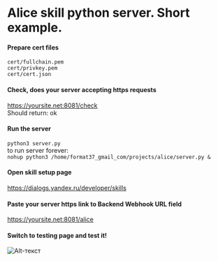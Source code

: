 # Alice skill python server. Short example.
#### Prepare cert files
```cert/fullchain.pem```   
```cert/privkey.pem```   
```cert/cert.json```
#### Check, does your server accepting https requests
https://yoursite.net:8081/check   
Should return: ok
#### Run the server
```python3 server.py```   
to run server forever:   
```nohup python3 /home/format37_gmail_com/projects/alice/server.py &```
#### Open skill setup page
https://dialogs.yandex.ru/developer/skills
#### Paste your server https link to Backend Webhook URL field
https://yoursite.net:8081/alice
#### Switch to testing page and test it!
![Alt-текст](https://github.com/format37/alice/blob/master/images/alice.png "Success!")